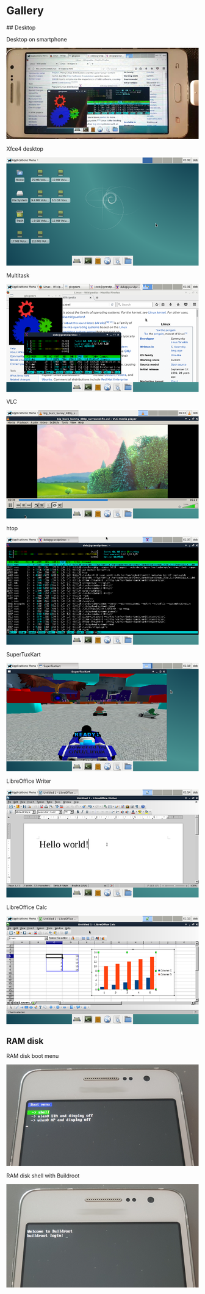 # Gallery

## Desktop

Desktop on smartphone

![](doc/images/desktop_on_smartphone.png)

Xfce4 desktop

![](doc/images/screenshot_xfce4_desktop.png)

Multitask

![](doc/images/screenshot_xfce4_multitask.png)

VLC

![](doc/images/screenshot_xfce4_vlc.png)

htop

![](doc/images/screenshot_xfce4_htop.png)

SuperTuxKart

![](doc/images/screenshot_xfce4_supertuxkart.png)

LibreOffice Writer

![](doc/images/screenshot_xfce4_writer.png)

LibreOffice Calc

![](doc/images/screenshot_xfce4_calc.png)

## RAM disk

RAM disk boot menu

![](doc/images/ramdisk_bootmenu.png)

RAM disk shell with Buildroot

![](doc/images/ramdisk_shell.png)
